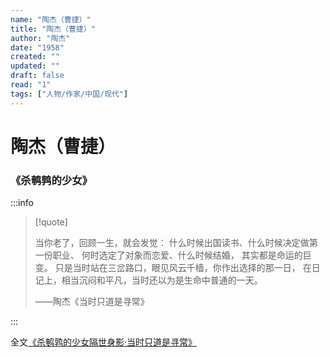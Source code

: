 ```yaml
---
name: "陶杰（曹捷）"
title: "陶杰（曹捷）"
author: "陶杰"
date: "1958"
created: ""
updated: ""
draft: false
read: "1"
tags: ["人物/作家/中国/现代"]
---
```


# 陶杰（曹捷）

### 《杀鹌鹑的少女》

:::info

> [!quote]
>
> 当你老了，回顾一生，就会发觉：
> 什么时候出国读书、什么时候决定做第一份职业、
> 何时选定了对象而恋爱、什么时候结婚，
> 其实都是命运的巨变。
> 只是当时站在三岔路口，眼见风云千樯，你作出选择的那一日，
> 在日记上，相当沉闷和平凡，当时还以为是生命中普通的一天。
>
> ——陶杰《当时只道是寻常》

:::

全文[《杀鹌鹑的少女隔世身影·当时只道是寻常》](../post/taojie-2012.md)
